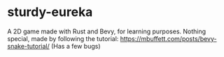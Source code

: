 # sturdy-eureka
A 2D game made with Rust and Bevy, for learning purposes.
Nothing special, made by following the tutorial: https://mbuffett.com/posts/bevy-snake-tutorial/
(Has a few bugs)
